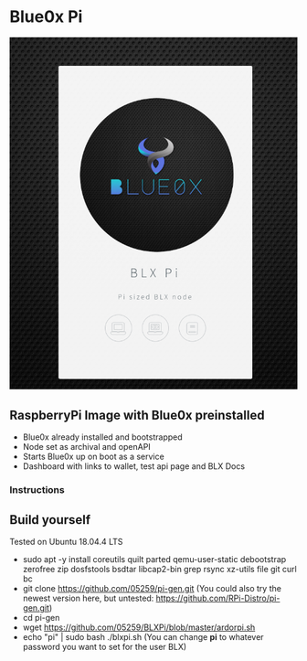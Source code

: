 # Blue0x Pi

![BLXPi Dashboard](https://github.com/05259/BLXPi/blob/master/BLXPiScreen.png)

## RaspberryPi Image with Blue0x preinstalled
- Blue0x already installed and bootstrapped
- Node set as archival and openAPI
- Starts Blue0x up on boot as a service
- Dashboard with links to wallet, test api page and BLX Docs

### Instructions

## Build yourself

Tested on Ubuntu 18.04.4 LTS

- sudo apt -y install coreutils quilt parted qemu-user-static debootstrap zerofree zip dosfstools bsdtar libcap2-bin grep rsync xz-utils file git curl bc
- git clone https://github.com/05259/pi-gen.git (You could also try the newest version here, but untested: https://github.com/RPi-Distro/pi-gen.git)
- cd pi-gen
- wget https://github.com/05259/BLXPi/blob/master/ardorpi.sh
- echo "pi" | sudo bash ./blxpi.sh (You can change **pi** to whatever password you want to set for the user BLX)
